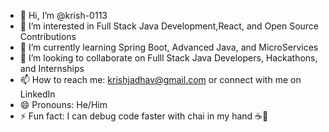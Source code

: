 - 👋 Hi, I’m @krish-0113  
- 👀 I’m interested in Full Stack Java Development,React, and Open Source Contributions  
- 🌱 I’m currently learning Spring Boot, Advanced Java, and MicroServices 
- 💞️ I’m looking to collaborate on Fulll Stack Java Developers, Hackathons, and Internships  
- 📫 How to reach me: krishjadhav@gmail.com or connect with me on LinkedIn  
- 😄 Pronouns: He/Him  
- ⚡ Fun fact: I can debug code faster with chai in my hand ☕🚀


<!---
krish-0113/krish-0113 is a ✨ special ✨ repository because its `README.md` (this file) appears on your GitHub profile.
You can click the Preview link to take a look at your changes.
--->
